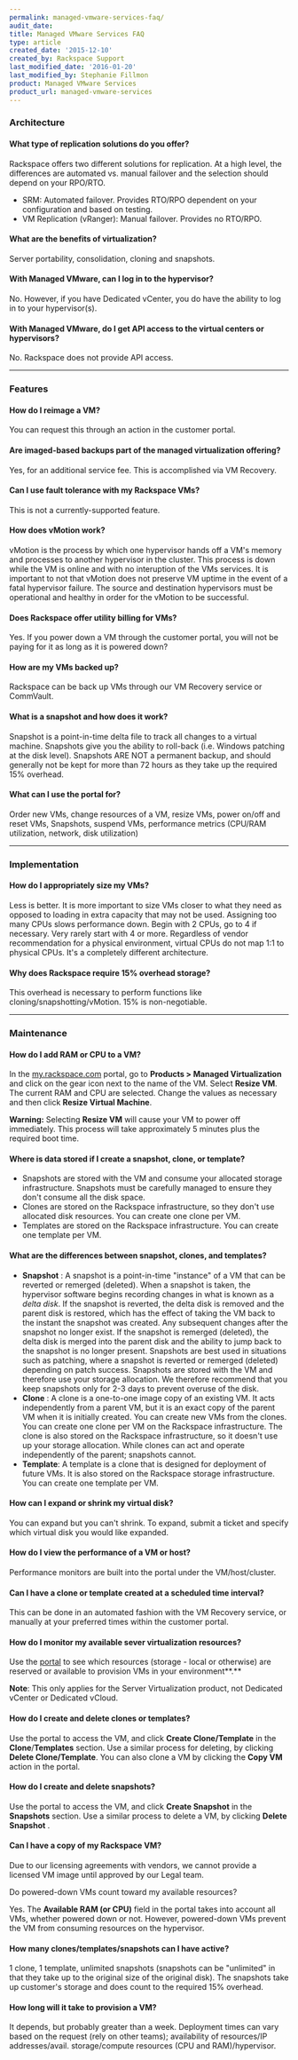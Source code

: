 ```yaml
---
permalink: managed-vmware-services-faq/
audit_date:
title: Managed VMware Services FAQ
type: article
created_date: '2015-12-10'
created_by: Rackspace Support
last_modified_date: '2016-01-20'
last_modified_by: Stephanie Fillmon
product: Managed VMware Services
product_url: managed-vmware-services
---
```


### Architecture

#### What type of replication solutions do you offer?

Rackspace offers two different solutions for replication. At a high
level, the differences are automated vs. manual failover and the
selection should depend on your RPO/RTO.

-   SRM: Automated failover. Provides RTO/RPO dependent on your
    configuration and based on testing.
-   VM Replication (vRanger): Manual failover. Provides no RTO/RPO.

#### What are the benefits of virtualization?

Server portability, consolidation, cloning and snapshots.

#### With Managed VMware, can I log in to the hypervisor?

No. However, if you have Dedicated vCenter, you do have the ability to
log in to your hypervisor(s).

#### With Managed VMware, do I get API access to the virtual centers or hypervisors?

No. Rackspace does not provide API access.

------------------------------------------------------------------------

### Features

#### How do I reimage a VM?

You can request this through an action in the customer portal.

#### Are imaged-based backups part of the managed virtualization offering?

Yes, for an additional service fee. This is accomplished via VM
Recovery.

#### Can I use fault tolerance with my Rackspace VMs?

This is not a currently-supported feature.

#### How does vMotion work?

vMotion is the process by which one hypervisor hands off a VM's memory
and processes to another hypervisor in the cluster. This process is down
while the VM is online and with no interuption of the VMs services. It
is important to not that vMotion does not preserve VM uptime in the
event of a fatal hypervisor failure. The source and destination
hypervisors must be operational and healthy in order for the vMotion to
be successful.

#### Does Rackspace offer utility billing for VMs?

Yes. If you power down a VM through the customer portal, you will not be
paying for it as long as it is powered down?

#### How are my VMs backed up?

Rackspace can be back up VMs through our VM Recovery service or
CommVault.

#### What is a snapshot and how does it work?

Snapshot is a point-in-time delta file to track all changes to a virtual
machine. Snapshots give you the ability to roll-back (i.e. Windows
patching at the disk level). Snapshots ARE NOT a permanent backup, and
should generally not be kept for more than 72 hours as they take up the
required 15% overhead.

#### What can I use the portal for?

Order new VMs, change resources of a VM, resize VMs, power on/off and
reset VMs, Snapshots, suspend VMs, performance metrics (CPU/RAM
utilization, network, disk utilization)

------------------------------------------------------------------------

### Implementation

#### How do I appropriately size my VMs?

Less is better. It is more important to size VMs closer to what they
need as opposed to loading in extra capacity that may not be used.
Assigning too many CPUs slows performance down. Begin with 2 CPUs, go to
4 if necessary. Very rarely start with 4 or more. Regardless of vendor
recommendation for a physical environment, virtual CPUs do not map 1:1
to physical CPUs. It's a completely different architecture.

#### Why does Rackspace require 15% overhead storage?

This overhead is necessary to perform functions like
cloning/snapshotting/vMotion. 15% is non-negotiable.

------------------------------------------------------------------------

### Maintenance

#### How do I add RAM or CPU to a VM?

In the
[my.rackspace.com](https://my.rackspace.com/portal/auth/login?targetUri=%2Fhome)
portal, go to **Products &gt; Managed Virtualization** and click on the
gear icon next to the name of the VM. Select **Resize VM**. The current
RAM and CPU are selected. Change the values as necessary and then click
**Resize Virtual Machine**.

**Warning:** Selecting **Resize VM** will cause your VM to power off
immediately. This process will take approximately 5 minutes plus the
required boot time.

#### Where is data stored if I create a snapshot, clone, or template?

-   Snapshots are stored with the VM and consume your allocated
    storage infrastructure. Snapshots must be carefully managed to
    ensure they don't consume all the disk space.
-   Clones are stored on the Rackspace infrastructure, so they don't use
    allocated disk resources. You can create one clone per VM.
-   Templates are stored on the Rackspace infrastructure. You can create
    one template per VM.

#### What are the differences between snapshot, clones, and templates?

-   **Snapshot** : A snapshot is a point-in-time "instance" of a VM that
    can be reverted or remerged (deleted). When a snapshot is taken, the
    hypervisor software begins recording changes in what is known as a
    *delta disk*. If the snapshot is reverted, the delta disk is removed
    and the parent disk is restored, which has the effect of taking the
    VM back to the instant the snapshot was created. Any subsequent
    changes after the snapshot no longer exist. If the snapshot is
    remerged (deleted), the delta disk is merged into the parent disk
    and the ability to jump back to the snapshot is no longer present.
    Snapshots are best used in situations such as patching, where a
    snapshot is reverted or remerged (deleted) depending on
    patch success. Snapshots are stored with the VM and therefore use
    your storage allocation. We therefore recommend that you keep
    snapshots only for 2-3 days to prevent overuse of the disk.
-   **Clone** : A clone is a one-to-one image copy of an existing VM. It
    acts independently from a parent VM, but it is an exact copy of the
    parent VM when it is initially created. You can create new VMs from
    the clones. You can create one clone per VM on the
    Rackspace infrastructure. The clone is also stored on the Rackspace
    infrastructure, so it doesn't use up your storage allocation. While
    clones can act and operate independently of the parent;
    snapshots cannot.
-   **Template**: A template is a clone that is designed for deployment
    of future VMs. It is also stored on the Rackspace
    storage infrastructure. You can create one template per VM.

#### How can I expand or shrink my virtual disk?

You can expand but you can't shrink. To expand, submit a ticket and
specify which virtual disk you would like expanded.

#### How do I view the performance of a VM or host?

Performance monitors are built into the portal under the
VM/host/cluster.

#### Can I have a clone or template created at a scheduled time interval?

This can be done in an automated fashion with the VM Recovery service,
or manually at your preferred times within the customer portal.

#### How do I monitor my available sever virtualization resources?

Use the [portal](https://my.rackspace.com/) to see which resources
(storage - local or otherwise) are reserved or available to provision
VMs in your environment**.**

**Note**: This only applies for the Server Virtualization product, not
Dedicated vCenter or Dedicated vCloud.

#### How do I create and delete clones or templates?

Use the portal to access the VM, and click **Create Clone/Template** in
the **Clone**/**Templates** section. Use a similar process for deleting,
by clicking **Delete Clone/Template**. You can also clone a VM by
clicking the **Copy VM** action in the portal.

#### How do I create and delete snapshots?

Use the portal to access the VM, and click **Create Snapshot** in the
**Snapshots** section. Use a similar process to delete a VM, by clicking
**Delete Snapshot** .

#### Can I have a copy of my Rackspace VM?

Due to our licensing agreements with vendors, we cannot provide a
licensed VM image until approved by our Legal team.

Do powered-down VMs count toward my available resources?

Yes. The **Available RAM (or CPU)** field in the portal takes into
account all VMs, whether powered down or not. However, powered-down VMs
prevent the VM from consuming resources on the hypervisor.

#### How many clones/templates/snapshots can I have active?

1 clone, 1 template, unlimited snapshots (snapshots can be "unlimited"
in that they take up to the original size of the original disk). The
snapshots take up customer's storage and does count to the required 15%
overhead.

#### How long will it take to provision a VM?

It depends, but probably greater than a week. Deployment times can vary
based on the request (rely on other teams); availability of resources/IP
addresses/avail. storage/compute resources (CPU and RAM)/hypervisor.
